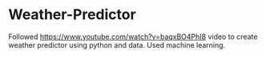# Weather-Predictor
Followed https://www.youtube.com/watch?v=baqxBO4PhI8 video to create weather predictor using python and data. Used machine learning. 
